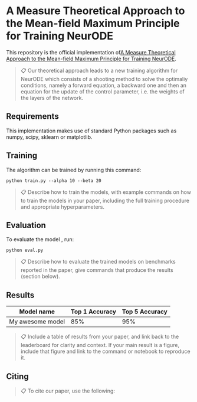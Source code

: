 # A Measure Theoretical Approach to the Mean-field Maximum Principle for Training NeurODE

This repository is the official implementation of[A Measure Theoretical Approach to the Mean-field Maximum Principle for Training NeurODE](https://arxiv.org/). 

>📋  Our theoretical approach leads to a new training algorithm for NeurODE which consists of a shooting method to solve the optimaliy conditions, namely a forward equation, a backward one and then an equation for the update of the control parameter, i.e. the weights of the layers of the network.

## Requirements

This implementation makes use of standard Python packages such as numpy, scipy, sklearn or matplotlib.

## Training

The algorithm can be trained by running this command:

```train
python train.py --alpha 10 --beta 20
```

>📋  Describe how to train the models, with example commands on how to train the models in your paper, including the full training procedure and appropriate hyperparameters.

## Evaluation

To evaluate the model , run:

```eval
python eval.py 
```

>📋  Describe how to evaluate the trained models on benchmarks reported in the paper, give commands that produce the results (section below).

## Results


| Model name         | Top 1 Accuracy  | Top 5 Accuracy |
| ------------------ |---------------- | -------------- |
| My awesome model   |     85%         |      95%       |

>📋  Include a table of results from your paper, and link back to the leaderboard for clarity and context. If your main result is a figure, include that figure and link to the command or notebook to reproduce it. 


## Citing

>📋 To cite our paper, use the following:

